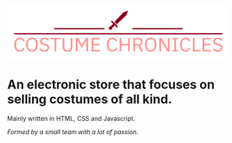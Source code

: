 
![alt text](src/assets/logo2.png)

# An electronic store that focuses on selling costumes of all kind. 
Mainly written in HTML, CSS and Javascript. 

*Formed by a small team with a lot of passion.* 
